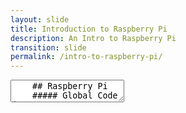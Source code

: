 ```yaml
---
layout: slide
title: Introduction to Raspberry Pi
description: An Intro to Raspberry Pi
transition: slide
permalink: /intro-to-raspberry-pi/
---
```

<section data-markdown>
    <textarea data-template>
    ## Raspberry Pi
    ##### Global Code | 2023
    ![Raspberry Pi](../assets/img/raspberry-pi-720x340.png)
    
    ---
    ## What is the Raspberry Pi?
    * A real computer!
    * The size of a business card
    * Hardware, software, peripherals
    * ...
    
    ---
    ## What is the Raspberry Pi?
    * We're using the third version
    * Raspberry Pi 3 Model B:
      * 1.2 GHz 64-bit quad-core ARM CPU
      * 1 GB DDR2 RAM
      * MicroSD card slot for OS & storage
      * 2.5 A power supply
    
    ---
    ## What is the Raspberry Pi?
      * 4 USB ports
      * Camera available
      * HDMI output
      * Ethernet & WiFi
      * GPIO (?!)
    
    ---
    ## What is the Raspberry Pi?
    Also available:
    * A - earlier model, less powerful
    * Zero - for IoT (?!)
    
    ---
    ## Who uses it?
    * Makers, tinkerers, electronics fans
    * Us!
    * Small size = great for teaching
    
    ---
    ## What's it for?
    * Programming
    * Media Player: kodi.tv
    * VoIP: aspberry-asterisk.org
    * Home automation: home-assistant.io
    * Anything you can build!
    
    ---
    ## Open source?
    * OS - yes
    * Hardware - mostly
    * Our courseware - yes
    * Your work - yes! ;-)
    
    ---
    ## Let's get started!
    * Plug it in
    * Switch it on
    * Install Raspbian
    * Play!
    
    ---
    ## Go play!
    ![Hack](/assets/img/hack-600.png)
    
    Note:
    1. login.iotinafrica.com everyday please
    1. Make sure you can check your email on your new computer!
    1. Make sure we've got your email address so we can add you to slack
    1. Point out where the material is
    1. "What fun things can I install on my raspberry pi?"
    1. You basically can't break it :)
    </textarea>
 </section>
